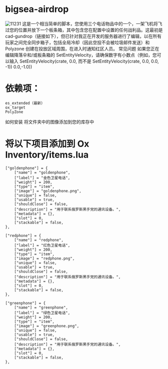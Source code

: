 # bigsea-airdrop
![11231](https://github.com/GTAbigsea/bigsea-airdrop/assets/92125012/fa933e8e-7dfc-4b55-8ebc-674f698c75b7)
这是一个相当简单的脚本，您使用三个电话物品中的一个，一架飞机将飞过您的位置并放下一个板条箱，其中包含您在配置中设置的任何战利品。这最初是 cad-gundrop（链接如下），但已针对我正在开发的服务器进行了编辑，以在所有玩家之间完全同步箱子，包括全局冷却（因此空投不会被垃圾邮件发送）和 Polyzone 创建在投放区域周围，在进入时通知红区人员。
常见问题
如果您正在编辑降落伞和/或板条箱的 SetEntityVelocity，请确保数字有小数点（例如，您可以输入 SetEntityVelocity(crate, 0.0, 而不是 SetEntityVelocity(crate, 0.0, 0.0, -1)) 0.0,-1.0))

# 依赖项：
    es_extended（最新）
    ox_target
    PolyZone
如何安装
将文件夹中的图像添加到您的库存中
# 将以下项目添加到 Ox Inventory/items.lua
    ["goldenphone"] = {
        ["name"] = "goldenphone",
        ["label"] = "金色卫星电话",
        ["weight"] = 200,
        ["type"] = "item",
        ["image"] = "goldenphone.png",
        ["unique"] = false,
        ["usable"] = true,
        ["shouldClose"] = false,
        ["description"] = "用于联系俄罗斯黑手党的通讯设备。",
        ["metadata"] = {},
        ["slot"] = 0,
        ["stackable"] = false,
    },

    ["redphone"] = {
        ["name"] = "redphone",
        ["label"] = "红色卫星电话",
        ["weight"] = 200,
        ["type"] = "item",
        ["image"] = "redphone.png",
        ["unique"] = false,
        ["usable"] = true,
        ["shouldClose"] = false,
        ["description"] = "用于联系俄罗斯黑手党的通讯设备。",
        ["metadata"] = {},
        ["slot"] = 0,
        ["stackable"] = false,
    },

    ["greenphone"] = {
        ["name"] = "greenphone",
        ["label"] = "绿色卫星电话",
        ["weight"] = 200,
        ["type"] = "item",
        ["image"] = "greenphone.png",
        ["unique"] = false,
        ["usable"] = true,
        ["shouldClose"] = false,
        ["description"] = "用于联系俄罗斯黑手党的通讯设备。",
        ["metadata"] = {},
        ["slot"] = 0,
        ["stackable"] = false,
    },
